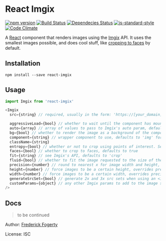# React Imgix

[![npm version](https://img.shields.io/npm/v/react-imgix.svg)](https://www.npmjs.com/package/react-imgix)
[![Build Status](https://travis-ci.org/imgix/react-imgix.svg?branch=master)](https://travis-ci.org/imgix/react-imgix)
[![Dependecies Status](https://david-dm.org/imgix/react-imgix.svg)](https://david-dm.org/imgix/react-imgix)
[![js-standard-style](https://img.shields.io/badge/code%20style-standard-brightgreen.svg?style=flat)](https://github.com/feross/standard)
[![Code Climate](https://codeclimate.com/github/imgix/react-imgix/badges/gpa.svg)](https://codeclimate.com/github/imgix/react-imgix)

A [React](https://facebook.github.io/react/) component that renders images using the [Imgix](https://www.imgix.com/) API. It uses the smallest images possible, and does cool stuff, like [cropping to faces](https://www.imgix.com/docs/reference/size#param-crop) by default.

## Installation

```
npm install --save react-imgix
```

## Usage

```js
import Imgix from 'react-imgix'

<Imgix
  src={string} // required, usually in the form: 'https://[your_domain].imgix.net/[image]'. Don't include any parameters.

  aggressiveLoad={bool} // whether to wait until the component has mounted to render the image, useful for auto-sizing, defaults to false
  auto={array} // array of values to pass to Imgix's auto param, defaults to ['format']
  bg={bool} // whether to render the image as a background of the component, defaults to false
  component={string} // wrapper component to use, defaults to 'img' for inline, and 'div' when bg is true
  className={string}
  entropy={bool} // whether or not to crop using points of interest. See Imgix API for more details. Defaults to false
  faces={bool} // whether to crop to faces, defaults to true
  fit={string} // see Imgix's API, defaults to 'crop'
  fluid={bool} // whether to fit the image requested to the size of the component rendered, defaults to true
  precision={number} // round to nearest x for image width and height, useful for caching, defaults to 100
  height={number} // force images to be a certain height, overrides precision
  width={number} // force images to be a certain width, overrides precision
  generateSrcSet={bool} // generate 2x and 3x src sets when using an <img> tag. Defaults to true
  customParams={object} // any other Imgix params to add to the image src
/>
```

## Docs

> to be continued

Author: [Frederick Fogerty](http://twitter.com/fredfogerty)

License: ISC
